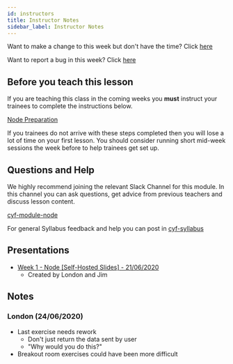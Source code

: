 ```yaml
---
id: instructors
title: Instructor Notes
sidebar_label: Instructor Notes
---
```


Want to make a change to this week but don't have the time? Click [here](https://github.com/CodeYourFuture/syllabus/issues/new?assignees=&labels=enhancement&template=change-request.md&title=)

Want to report a bug in this week? Click [here](https://github.com/CodeYourFuture/syllabus/issues/new?assignees=&labels=bug&template=bug-report.md&title=)

## Before you teach this lesson

If you are teaching this class in the coming weeks you **must** instruct your trainees to complete the instructions below.

[Node Preparation](../preparation)

If you trainees do not arrive with these steps completed then you will lose a lot of time on your first lesson. You should consider running short mid-week sessions the week before to help trainees get set up.

## Questions and Help

We highly recommend joining the relevant Slack Channel for this module. In this channel you can ask questions, get advice from previous teachers and discuss lesson content.

[cyf-module-node](https://codeyourfuture.slack.com/archives/C9CA0DN8K)

For general Syllabus feedback and help you can post in [cyf-syllabus](https://codeyourfuture.slack.com/archives/C012UUW69S8)

## Presentations

- [Week 1 - Node [Self-Hosted Slides] - 21/06/2020](https://node-week-1.jji.immo/#0)
  - Created by London and Jim

## Notes

### London (24/06/2020)

- Last exercise needs rework
  - Don't just return the data sent by user
  - "Why would you do this?"
- Breakout room exercises could have been more difficult
